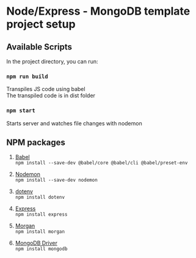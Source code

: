 # Node/Express - MongoDB template project setup

## Available Scripts

In the project directory, you can run:

### `npm run build`

Transpiles JS code using babel\
The transpiled code is in dist folder

### `npm start`

Starts server and watches file changes with nodemon

## NPM packages

1. [Babel](https://babeljs.io/)\
   `npm install --save-dev @babel/core @babel/cli @babel/preset-env`

2. [Nodemon](https://github.com/remy/nodemon)\
   `npm install --save-dev nodemon`

3. [dotenv](https://github.com/motdotla/dotenv)\
   `npm install dotenv`

4. [Express](https://expressjs.com/)\
   `npm install express`

5. [Morgan](https://github.com/expressjs/morgan)\
   `npm install morgan`

6. [MongoDB Driver](https://docs.mongodb.com/drivers/node/current/)\
   `npm install mongodb`
